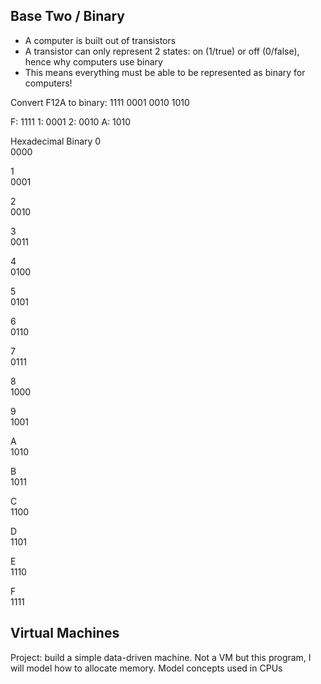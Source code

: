 ## Base Two / Binary

- A computer is built out of transistors
- A transistor can only represent 2 states: on (1/true) or off (0/false), hence why computers use binary
- This means everything must be able to be represented as binary for computers!


Convert F12A to binary: 1111 0001 0010 1010

F: 1111
1: 0001
2: 0010
A: 1010



Hexadecimal	Binary
0	
0000

1	
0001

2	
0010

3	
0011

4	
0100

5	
0101

6	
0110

7	
0111

8	
1000

9	
1001

A	
1010

B	
1011

C	
1100

D	
1101

E	
1110

F	
1111


## Virtual Machines

Project: build a simple data-driven machine. Not a VM but this program, I will model how to allocate memory. Model concepts used in CPUs




